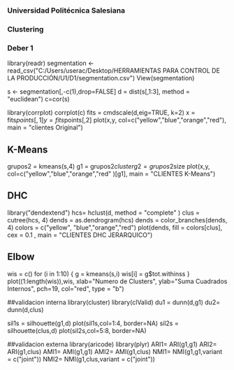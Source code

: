 ### Universidad Politécnica Salesiana ###
### Clustering ###
### Deber 1 ##

library(readr)
segmentation <- read_csv("C:/Users/userac/Desktop/HERRAMIENTAS PARA CONTROL DE LA PRODUCCIÓN/U1/D1/segmentation.csv")
View(segmentation)

s <- segmentation[,-c(1),drop=FALSE] 
d = dist(s[,1:3], method = "euclidean") 
c=cor(s)

library(corrplot)
corrplot(c)
fits = cmdscale(d,eig=TRUE, k=2)
x = fits$points[,1] 
y = fits$points[,2]
plot(x,y, col=c("yellow","blue","orange","red"), main = "clientes Original")

## K-Means
grupos2 = kmeans(s,4)
g1 = grupos2$cluster
g2 = grupos2$size 
plot(x,y, col=c("yellow","blue","orange","red" )[g1], main = "CLIENTES K-Means")

## DHC
library("dendextend")
hcs= hclust(d, method = "complete" )
clus = cutree(hcs, 4)
dends = as.dendrogram(hcs)
dends = color_branches(dends, 4)
colors = c("yellow", "blue","orange","red")
plot(dends, fill = colors[clus], cex = 0.1 , main = "CLIENTES DHC JERARQUICO")

## Elbow
wis = c()
for (i in 1:10) 
{
  g = kmeans(s,i) 
  wis[i] = g$tot.withinss
}
plot((1:length(wis)),wis, xlab="Numero de Clusters", ylab="Suma Cuadrados Internos", pch=19, col="red", type = "b")

##validacion interna
library(cluster)
library(clValid)
du1 = dunn(d,g1)
du2= dunn(d,clus)

sil1s = silhouette(g1,d)
plot(sil1s,col=1:4, border=NA)
sil2s = silhouette(clus,d)
plot(sil2s,col=5:8, border=NA)


##validacion externa
library(aricode)
library(plyr)
ARI1= ARI(g1,g1)
ARI2= ARI(g1,clus)
AMI1= AMI(g1,g1)
AMI2= AMI(g1,clus)
NMI1= NMI(g1,g1,variant = c("joint"))
NMI2= NMI(g1,clus,variant = c("joint"))
